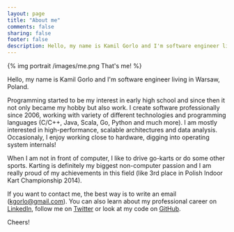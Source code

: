 ```yaml
---
layout: page
title: "About me"
comments: false
sharing: false
footer: false
description: Hello, my name is Kamil Gorlo and I'm software engineer living in Warsaw, Poland.
---
```


{% img portrait /images/me.png That's me! %}

Hello, my name is Kamil Gorlo and I'm software engineer living in Warsaw, Poland.

Programming started to be my interest in early high school and since then it not only became my hobby but also work. I create software professionally since 2006, working with variety of different technologies and programming languages (C/C++, Java, Scala, Go, Python and much more). I am mostly interested in high-performance, scalable architectures and data analysis. Occasionaly, I enjoy working close to hardware, digging into operating system internals!

When I am not in front of computer, I like to drive go-karts or do some other sports. Karting is definitely my biggest non-computer passion and I am really proud of my achievements in this field (like 3rd place in Polish Indoor Kart Championship 2014).

If you want to contact me, the best way is to write an email (kgorlo@gmail.com). You can also learn about my professional career on [LinkedIn][linkedin], follow me on [Twitter][twitter] or look at my code on [GitHub][github].

Cheers!

[twitter]: https://twitter.com/kgs42
[github]: https://github.com/kgs
[linkedin]: https://www.linkedin.com/in/kgorlo
